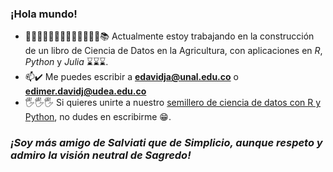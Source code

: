 ### ¡Hola mundo!

- 🐜🧮🐖📐🌾🐄🍃🍄🐓📏💧🥑🐡📚 Actualmente estoy trabajando en la construcción de un libro de Ciencia de Datos en la Agricultura, con aplicaciones en *R*, *Python* y *Julia* ⌛⌛⌛.
- 📫✔️ Me puedes escribir a **edavidja@unal.edu.co** o **edimer.davidj@udea.edu.co**
- 🖐🖐🖐 Si quieres unirte a nuestro [semillero de ciencia de datos con R y Python](https://semillerorpy.netlify.app/), no dudes en escribirme 😁.

### *¡Soy más amigo de Salviati que de Simplicio, aunque respeto y admiro la visión neutral de Sagredo!*



